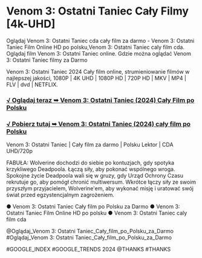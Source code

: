 # Venom 3: Ostatni Taniec Cały Filmy [4k-UHD]

Oglądaj Venom 3: Ostatni Taniec cda cały film za darmo - Venom 3: Ostatni Taniec Film Online HD po polsku,Venom 3: Ostatni Taniec caly film cda. Oglądaj film Venom 3: Ostatni Taniec online. Gdzie można oglądać Venom 3: Ostatni Taniec filmy za Darmo

Venom 3: Ostatni Taniec 2024 Cały film online, strumieniowanie filmów w najlepszej jakości, 1080P | 4K UHD | 1080P HD | 720P HD | MKV | MP4 | FLV | dvd | NETFLIX.

<h3><a href="http://r-movies.com/pl/movie/912649/venom-the-last-dance-gitcodepl">√ Oglądaj teraz ➥ Venom 3: Ostatni Taniec (2024) Cały Film po Polsku</a></h3>

<h3><a href="http://r-movies.com/pl/movie/912649/venom-the-last-dance-gitcodepl">√ Pobierz tutaj ➥ Venom 3: Ostatni Taniec (2024) cały film po Polsku</a></h3>

Venom 3: Ostatni Taniec | Cały film za darmo | Polsku Lektor | CDA UHD/720p

FABUŁA: Wolverine dochodzi do siebie po kontuzjach, gdy spotyka krzykliwego Deadpoola. Łączą siły, aby pokonać wspólnego wroga. Spokojne życie Deadpoola wali się w gruzy, gdy Urząd Ochrony Czasu rekrutuje go, aby pomógł chronić multiwersum. Wkrótce łączy siły ze swoim przyszłym przyjacielem, Wolverine'em, aby wykonać misję i uratować swój świat przed egzystencjalnym zagrożeniem.

● Venom 3: Ostatni Taniec Cały film po Polsku za Darmo
● Venom 3: Ostatni Taniec Film Online HD po polsku
● Venom 3: Ostatni Taniec caly film cda

@Oglądaj_Venom 3: Ostatni Taniec_Cały_film_po_Polsku_za_Darmo #Oglądaj_Venom 3: Ostatni Taniec_Cały_film_po_Polsku_za_Darmo

#GOOGLE_INDEX #GOOGLE_TRENDS 2024 @THANKS #THANKS
